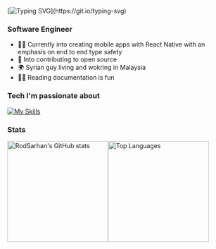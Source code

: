 [![Typing SVG](https://readme-typing-svg.demolab.com?font=Fira+Code&size=32&duration=3000&pause=500&width=750&lines=Hi+there+%F0%9F%91%8B;I'm+Roudain+Sarhan+(Rod);Full+Stack+Mobile+Developer+(RN%2FTS);Welcome+to+my+profile!)](https://git.io/typing-svg)

### Software Engineer

* 👨‍💻  Currently into creating mobile apps with React Native with an emphasis on end to end type safety 
* 🤝  Into contributing to open source
* 🌍  Syrian guy living and wokring in Malaysia
* 🧑‍🏫  Reading documentation is fun

### Tech I'm passionate about
[![My Skills](https://skillicons.dev/icons?i=ts,js,react,nextjs,nodejs,express,mysql,prisma&perline=15)](https://skillicons.dev)

### Stats

<div style="display: flex;"> 
<img src="https://rod-github-readme-stats-8vt3g1h7r-rodsarhan.vercel.app/api?username=RodSarhan&show_icons=true&hide=&count_private=true&title_color=0891b2&text_color=e4e4e7&icon_color=0891b2&bg_color=3f3f46&hide_border=true&show_icons=true" alt="RodSarhan's GitHub stats" height="229" />

<img src="https://github-readme-stats.vercel.app/api/top-langs/?username=RodSarhan&layout=compact&langs_count=10&title_color=0891b2&text_color=e4e4e7&icon_color=0891b2&bg_color=3f3f46&hide_border=true&locale=en&custom_title=Top%20%Languages" alt="Top Languages" height="229" />
</div>
